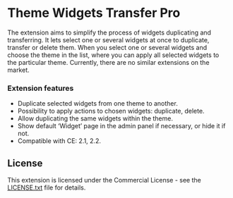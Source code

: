 # Theme Widgets Transfer Pro

The extension aims to simplify the process of widgets duplicating and transferring. It lets select one or several 
widgets at once to duplicate, transfer or delete them.  When you select one or several widgets and choose the theme in 
the list, where you can apply all selected widgets to the particular theme. Currently, there are no similar extensions 
on the market.

### Extension features

* Duplicate selected widgets from one theme to another.
* Possibility to apply actions to chosen widgets: duplicate, delete.
* Allow duplicating the same widgets within the theme.
* Show default ‘Widget’ page in the admin panel if necessary, or hide it if not.
* Compatible with CE: 2.1, 2.2.

## License

This extension is licensed under the Commercial License - see the [LICENSE.txt](LICENSE.txt) file for details.
